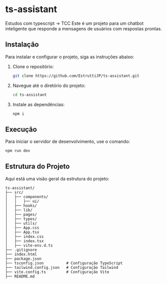 # ts-assistant

Estudos com typescript -> TCC
Este é um projeto para um chatbot inteligente que responde a mensagens de usuários com respostas prontas.

## Instalação

Para instalar e configurar o projeto, siga as instruções abaixo:

1. Clone o repositório:
   ```bash
   git clone https://github.com/EstruttiJP/ts-assistant.git
   ```

2. Navegue até o diretório do projeto:
   ```bash
   cd ts-assistant
   ```

3. Instale as dependências:
   ```bash
   npm i
   ```

## Execução

Para iniciar o servidor de desenvolvimento, use o comando:

```bash
npm run dev
```

## Estrutura do Projeto

Aqui está uma visão geral da estrutura do projeto:

```
ts-assistant/
├── src/
│   ├── components/        
│   │   ├── ui/
│   ├── hooks/            
│   ├── lib/           
│   ├── pages/            
│   ├── types/
│   ├── utils/         
│   ├── App.css         
│   ├── App.tsx            
│   ├── index.css            
│   ├── index.tsx          
│   ├── vite-env.d.ts          
├── .gitignore
├── index.html
├── package.json
├── tsconfig.json          # Configuração TypeScript
├── tailwind.config.json   # Configuração Tailwind
├── vite.config.ts         # Configuração Vite
├── README.md
```